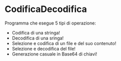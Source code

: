 # CodificaDecodifica
Programma che esegue 5 tipi di operazione:
- Codifica di una stringa!
- Decodifica di una sringa!
- Selezione e codifica di un file e del suo contenuto!
- Selezione e decodifica del file!
- Generazione casuale in Base64 di chiavi!

